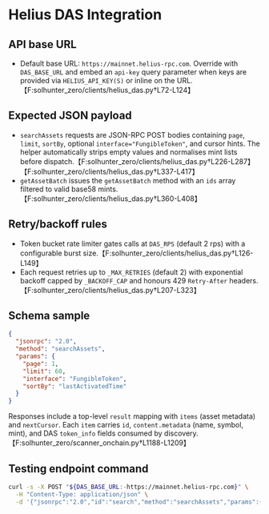 # Helius DAS Integration

## API base URL
- Default base URL: `https://mainnet.helius-rpc.com`. Override with `DAS_BASE_URL` and embed an `api-key` query parameter when keys are provided via `HELIUS_API_KEY(S)` or inline on the URL.【F:solhunter_zero/clients/helius_das.py†L72-L124】

## Expected JSON payload
- `searchAssets` requests are JSON-RPC POST bodies containing `page`, `limit`, `sortBy`, optional `interface="FungibleToken"`, and cursor hints. The helper automatically strips empty values and normalises mint lists before dispatch.【F:solhunter_zero/clients/helius_das.py†L226-L287】【F:solhunter_zero/clients/helius_das.py†L337-L417】
- `getAssetBatch` issues the `getAssetBatch` method with an `ids` array filtered to valid base58 mints.【F:solhunter_zero/clients/helius_das.py†L360-L408】

## Retry/backoff rules
- Token bucket rate limiter gates calls at `DAS_RPS` (default 2 rps) with a configurable burst size.【F:solhunter_zero/clients/helius_das.py†L126-L149】
- Each request retries up to `_MAX_RETRIES` (default 2) with exponential backoff capped by `_BACKOFF_CAP` and honours 429 `Retry-After` headers.【F:solhunter_zero/clients/helius_das.py†L207-L323】

## Schema sample
```json
{
  "jsonrpc": "2.0",
  "method": "searchAssets",
  "params": {
    "page": 1,
    "limit": 60,
    "interface": "FungibleToken",
    "sortBy": "lastActivatedTime"
  }
}
```
Responses include a top-level `result` mapping with `items` (asset metadata) and `nextCursor`. Each `item` carries `id`, `content.metadata` (name, symbol, mint), and DAS `token_info` fields consumed by discovery.【F:solhunter_zero/scanner_onchain.py†L1188-L1209】

## Testing endpoint command
```bash
curl -s -X POST "${DAS_BASE_URL:-https://mainnet.helius-rpc.com}" \
  -H "Content-Type: application/json" \
  -d '{"jsonrpc":"2.0","id":"search","method":"searchAssets","params":{"page":1,"limit":5,"interface":"FungibleToken","sortBy":"lastActivatedTime"}}'
```
